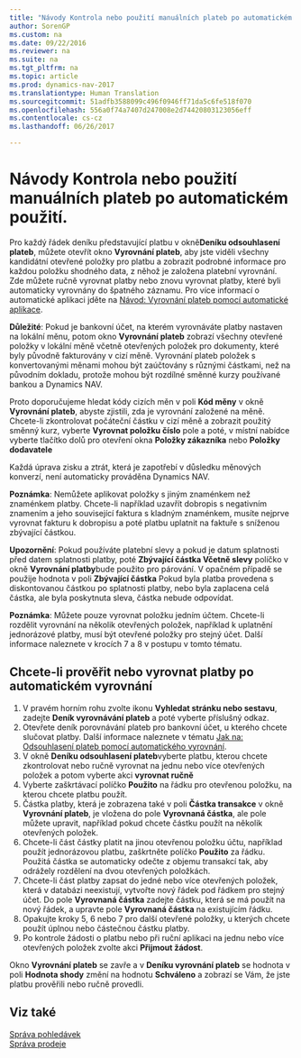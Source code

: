 ```yaml
---
title: "Návody Kontrola nebo použití manuálních plateb po automatickém použití."
author: SorenGP
ms.custom: na
ms.date: 09/22/2016
ms.reviewer: na
ms.suite: na
ms.tgt_pltfrm: na
ms.topic: article
ms.prod: dynamics-nav-2017
ms.translationtype: Human Translation
ms.sourcegitcommit: 51adfb3588099c496f0946ff71da5c6fe518f070
ms.openlocfilehash: 556a0f74a7407d247008e2d74420803123056eff
ms.contentlocale: cs-cz
ms.lasthandoff: 06/26/2017

---
```


# <a name="how-to-review-or-apply-payments-manually-after-automatic-application"></a>Návody Kontrola nebo použití manuálních plateb po automatickém použití.
Pro každý řádek deníku představující platbu v okně**Deníku odsouhlasení plateb**, můžete otevřít okno **Vyrovnání plateb**, aby jste viděli všechny kandidátní otevřené položky pro platbu a zobrazit podrobné informace pro každou položku shodného data, z něhož je založena platební vyrovnání. Zde můžete ručně vyrovnat platby nebo znovu vyrovnat platby, které byli automaticky vyrovnány do špatného záznamu. Pro více informací o automatické aplikaci jděte na [Návod: Vyrovnání plateb pomocí automatické aplikace](receivables-how-reconcile-payments-auto-application.md).

**Důležité**: Pokud je bankovní účet, na kterém vyrovnáváte platby nastaven na lokální měnu, potom okno **Vyrovnání plateb** zobrazí všechny otevřené položky v lokální měně včetně otevřených položek pro dokumenty, které byly původně fakturovány v cizí měně. Vyrovnání plateb položek s konvertovanými měnami mohou být zaúčtovány s různými částkami, než na původním dokladu, protože mohou být rozdílné směnné kurzy používané bankou a Dynamics NAV.

Proto doporučujeme hledat kódy cizích měn v poli **Kód měny** v okně **Vyrovnání plateb**, abyste zjistili, zda je vyrovnání založené na měně. Chcete-li zkontrolovat počáteční částku v cizí měně a zobrazit použitý směnný kurz, vyberte **Vyrovnat položku číslo** pole a poté, v  místní nabídce vyberte tlačítko dolů pro otevření okna **Položky zákazníka** nebo **Položky dodavatele**

Každá úprava zisku a ztrát, která je zapotřebí v důsledku měnových konverzí, není automaticky prováděna Dynamics NAV.

**Poznámka**: Nemůžete aplikovat položky s jiným znaménkem než znaménkem platby. Chcete-li například uzavřít dobropis s negativním znamením a jeho související faktura s kladným znaménkem, musíte nejprve vyrovnat fakturu k dobropisu a poté platbu uplatnit na faktuře s sníženou zbývající částkou.

**Upozornění**: Pokud používáte platební slevy a pokud je datum splatnosti před datem splatnosti platby, poté  **Zbývající částka Včetně slevy** políčko v okně **Vyrovnání platby**bude použito pro párování. V opačném případě se použije hodnota v poli  **Zbývající částka** Pokud byla platba provedena s diskontovanou částkou po splatnosti platby, nebo byla zaplacena celá částka, ale byla poskytnuta sleva, částka nebude odpovídat.

**Poznámka**: Můžete pouze vyrovnat položku jedním účtem. Chcete-li rozdělit vyrovnání na několik otevřených položek, například k uplatnění jednorázové platby, musí být otevřené položky pro stejný účet. Další informace naleznete v krocích 7 a 8 v postupu v tomto tématu.

## <a name="to-review-or-apply-payments-after-automatic-application"></a>Chcete-li prověřit nebo vyrovnat platby po automatickém vyrovnání
1. V pravém horním rohu zvolte ikonu **Vyhledat stránku nebo sestavu**, zadejte **Deník vyrovnávání plateb** a poté vyberte příslušný odkaz.
2. Otevřete deník porovnávání plateb pro bankovní účet, u kterého chcete slučovat platby. Další informace naleznete v tématu [Jak na: Odsouhlasení plateb pomocí automatického vyrovnání](receivables-how-reconcile-payments-auto-application.md).
3. V okně **Deníku odsouhlasení plateb**vyberte platbu, kterou chcete zkontrolovat nebo ručně vyrovnat na jednu nebo více otevřených položek a potom vyberte akci **vyrovnat ručně**
4. Vyberte zaškrtávací políčko **Použito** na řádku pro otevřenou položku, na kterou chcete platbu použít.
5. Částka platby, která je zobrazena také v poli **Částka transakce** v okně **Vyrovnání plateb**, je vložena do pole **Vyrovnaná částka**, ale pole můžete upravit, například pokud chcete částku použít na několik otevřených položek.
6. Chcete-li část částky platit na jinou otevřenou položku účtu, například použít jednorázovou platbu, zaškrtněte políčko **Použito** za řádku. Použitá částka se automaticky odečte z objemu transakcí tak, aby odrážely rozdělení na dvou otevřených položkách.
7. Chcete-li část platby zapsat do jedné nebo více otevřených položek, která v databázi neexistují, vytvořte nový řádek pod řádkem pro stejný účet. Do pole **Vyrovnaná částka** zadejte částku, která se má použít na nový řádek, a upravte pole **Vyrovnaná částka** na existujícím řádku.
8. Opakujte kroky 5, 6 nebo 7 pro další otevřené položky, u kterých chcete použít úplnou nebo částečnou částku platby.
9. Po kontrole žádosti o platbu nebo při ruční aplikaci na jednu nebo více otevřených položek zvolte akci **Přijmout žádost**.

Okno **Vyrovnání plateb** se zavře a v **Deníku vyrovnání plateb** se hodnota v poli **Hodnota shody** změní na hodnotu **Schváleno** a zobrazí se Vám, že jste platbu prověřili nebo ručně provedli.

## <a name="see-also"></a>Viz také
[Správa pohledávek](receivables-manage-receivables.md)  
[Správa prodeje](sales-manage-sales.md)

